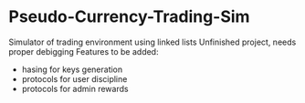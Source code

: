 # Pseudo-Currency-Trading-Sim
Simulator of trading environment using linked lists
Unfinished project, needs proper debigging
Features to be added:
  - hasing for keys generation
  - protocols for user discipline
  - protocols for admin rewards

